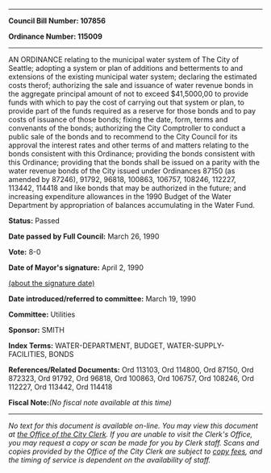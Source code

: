 

********

**Council Bill Number: 107856**
   
**Ordinance Number: 115009**
********

 AN ORDINANCE relating to the municipal water system of The City of Seattle; adopting a system or plan of additions and betterments to and extensions of the existing municipal water system; declaring the estimated costs therof; authorizing the sale and issuance of water revenue bonds in the aggregate principal amount of not to exceed $41,5000,00 to provide funds with which to pay the cost of carrying out that system or plan, to provide part of the funds required as a reserve for those bonds and to pay costs of issuance of those bonds; fixing the date, form, terms and convenants of the bonds; authorizing the City Comptroller to conduct a public sale of the bonds and to recommend to the City Council for its approval the interest rates and other terms of and matters relating to the bonds consistent with this Ordinance; providing the bonds consistent with this Ordinance; providing that the bonds shall be issued on a parity with the water revenue bonds of the City issued under Ordinances 87150 (as amended by 87246), 91792, 96818, 100863, 106757, 108246, 112227, 113442, 114418 and like bonds that may be authorized in the future; and increasing expenditure allowances in the 1990 Budget of the Water Department by appropriation of balances accumulating in the Water Fund.

**Status:** Passed
   
**Date passed by Full Council:** March 26, 1990
   
**Vote:** 8-0
   
**Date of Mayor's signature:** April 2, 1990
   
[(about the signature date)](/~public/approvaldate.htm)
   
   
   
**Date introduced/referred to committee:** March 19, 1990
   
**Committee:** Utilities
   
**Sponsor:** SMITH
   
   
**Index Terms:** WATER-DEPARTMENT, BUDGET, WATER-SUPPLY-FACILITIES, BONDS

**References/Related Documents:** Ord 113103, Ord 114800, Ord 87150, Ord 872323, Ord 91792, Ord 96818, Ord 100863, Ord 106757, Ord 108246, Ord 112227, Ord 113442, Ord 114418

**Fiscal Note:**_(No fiscal note available at this time)_
********

_No text for this document is available on-line. You may view this document at [the Office of the City Clerk](http://www.seattle.gov/leg/clerk/contactUs.htm). If you are unable to visit the Clerk's Office, you may request a copy or scan be made for you by Clerk staff. Scans and copies provided by the Office of the City Clerk are subject to [copy fees](http://clerk.seattle.gov/~public/clerkfees.htm), and the timing of service is dependent on the availability of staff._

